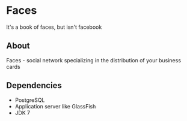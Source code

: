 Faces
=======
It's a book of faces, but isn't facebook

## About
Faces - social network specializing in the distribution of your business cards

## Dependencies
- PostgreSQL
- Application server like GlassFish
- JDK 7
